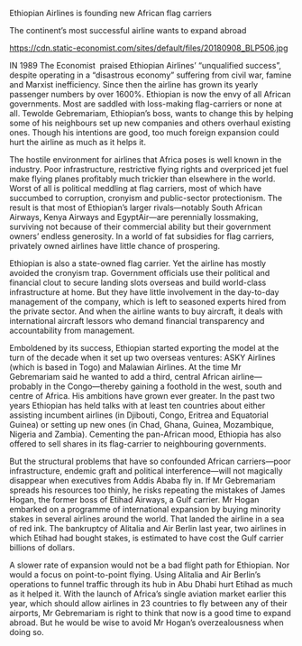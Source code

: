 Ethiopian Airlines is founding new African flag carriers

The continent’s most successful airline wants to expand abroad

https://cdn.static-economist.com/sites/default/files/20180908_BLP506.jpg

IN 1989  The Economist  praised Ethiopian Airlines’ “unqualified success”, despite operating in a “disastrous economy” suffering from civil war, famine and Marxist inefficiency. Since then the airline has grown its yearly passenger numbers by over 1600%. Ethiopian is now the envy of all African governments. Most are saddled with loss-making flag-carriers or none at all. Tewolde Gebremariam, Ethiopian’s boss, wants to change this by helping some of his neighbours set up new companies and others overhaul existing ones. Though his intentions are good, too much foreign expansion could hurt the airline as much as it helps it.

The hostile environment for airlines that Africa poses is well known in the industry. Poor infrastructure, restrictive flying rights and overpriced jet fuel make flying planes profitably much trickier than elsewhere in the world. Worst of all is political meddling at flag carriers, most of which have succumbed to corruption, cronyism and public-sector protectionism. The result is that most of Ethiopian’s larger rivals—notably South African Airways, Kenya Airways and EgyptAir—are perennially lossmaking, surviving not because of their commercial ability but their government owners’ endless generosity. In a world of fat subsidies for flag carriers, privately owned airlines have little chance of prospering.

Ethiopian is also a state-owned flag carrier. Yet the airline has mostly avoided the cronyism trap. Government officials use their political and financial clout to secure landing slots overseas and build world-class infrastructure at home. But they have little involvement in the day-to-day management of the company, which is left to seasoned experts hired from the private sector. And when the airline wants to buy aircraft, it deals with international aircraft lessors who demand financial transparency and accountability from management.

Emboldened by its success, Ethiopian started exporting the model at the turn of the decade when it set up two overseas ventures: ASKY Airlines (which is based in Togo) and Malawian Airlines. At the time Mr Gebremariam said he wanted to add a third, central African airline—probably in the Congo—thereby gaining a foothold in the west, south and centre of Africa. His ambitions have grown ever greater. In the past two years Ethiopian has held talks with at least ten countries about either assisting incumbent airlines (in Djibouti, Congo, Eritrea and Equatorial Guinea) or setting up new ones (in Chad, Ghana, Guinea, Mozambique, Nigeria and Zambia). Cementing the pan-African mood, Ethiopia has also offered to sell shares in its flag-carrier to neighbouring governments.

But the structural problems that have so confounded African carriers—poor infrastructure, endemic graft and political interference—will not magically disappear when executives from Addis Ababa fly in. If Mr Gebremariam spreads his resources too thinly, he risks repeating the mistakes of James Hogan, the former boss of Etihad Airways, a Gulf carrier. Mr Hogan embarked on a programme of international expansion by buying minority stakes in several airlines around the world. That landed the airline in a sea of red ink. The bankruptcy of Alitalia and Air Berlin last year, two airlines in which Etihad had bought stakes, is estimated to have cost the Gulf carrier billions of dollars.

A slower rate of expansion would not be a bad flight path for Ethiopian. Nor would a focus on point-to-point flying. Using Alitalia and Air Berlin’s operations to funnel traffic through its hub in Abu Dhabi hurt Etihad as much as it helped it. With the launch of Africa’s single aviation market earlier this year, which should allow airlines in 23 countries to fly between any of their airports, Mr Gebremariam is right to think that now is a good time to expand abroad. But he would be wise to avoid Mr Hogan’s overzealousness when doing so.